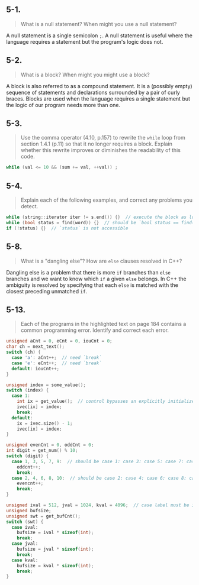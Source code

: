 ## 5-1.
>What is a null statement? When might you use a null statement?

A null statement is a single semicolon `;`. A null statement is useful where the language requires a statement but the program's logic does not.

## 5-2.
>What is a block? When might you might use a block?

A block is also referred to as a compound statement. It is a (possibly empty) sequence of statements and declarations surrounded by a pair of curly braces. Blocks are used when the language requires a single statement but the logic of our program needs more than one.

## 5-3.
>Use the comma operator (4.10, p.157) to rewrite the `while` loop from section 1.4.1 (p.11) so that it no longer requires a block. Explain whether this rewrite improves or diminishes the readability of this code.

```cpp
while (val <= 10 && (sum += val, ++val)) ;
```

## 5-4.
>Explain each of the following examples, and correct any problems you detect.
```cpp
while (string::iterator iter != s.end()) {}  // execute the block as long as iter is at the end of s
while (bool status = find(word)) {}  // should be `bool status == find(word)`
if (!status) {}  // `status` is not accessible
```

## 5-8.
>What is a "dangling else"? How are `else` clauses resolved in C++?

Dangling else is a problem that there is more `if` branches than `else` branches and we want to know which `if` a given `else` belongs.
In C++ the ambiguity is resolved by specifying that each `else` is matched with the closest preceding unmatched `if`.

## 5-13.
>Each of the programs in the highlighted text on page 184 contains a common programming error. Identify and correct each error.
```cpp
unsigned aCnt = 0, eCnt = 0, iouCnt = 0;
char ch = next_text();
switch (ch) {
  case 'a': aCnt++;  // need `break`
  case 'e': eCnt++;  // need `break`
  default: iouCnt++;
}

unsigned index = some_value();
switch (index) {
  case 1:
    int ix = get_value();  // control bypasses an explicitly initialized variable
    ivec[ix] = index;
    break;
  default:
    ix = ivec.size() - 1;
    ivec[ix] = index;
}

unsigned evenCnt = 0, oddCnt = 0;
int digit = get_num() % 10;
switch (digit) {
  case 1, 3, 5, 7, 9:  // should be case 1: case 3: case 5: case 7: case 9:
    oddcnt++;
    break;
  case 2, 4, 6, 8, 10:  // should be case 2: case 4: case 6: case 8: case 10:
    evencnt++;
    break;
}

unsigned ival = 512, jval = 1024, kval = 4096;  // case label must be integral const expression, change to `constexpr unsigned ival = 512, jval = 1024, kval = 4096;`
unsigned bufsize;
unsigned swt = get_bufCnt();
switch (swt) {
  case ival:
    bufsize = ival * sizeof(int);
    break;
  case jval:
    bufsize = jval * sizeof(int);
    break;
  case kval:
    bufsize = kval * sizeof(int);
    break;
}
